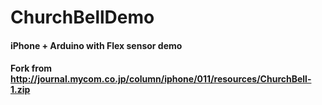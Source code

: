 ChurchBellDemo
==============

#### iPhone + Arduino with Flex sensor demo

#### Fork from http://journal.mycom.co.jp/column/iphone/011/resources/ChurchBell-1.zip